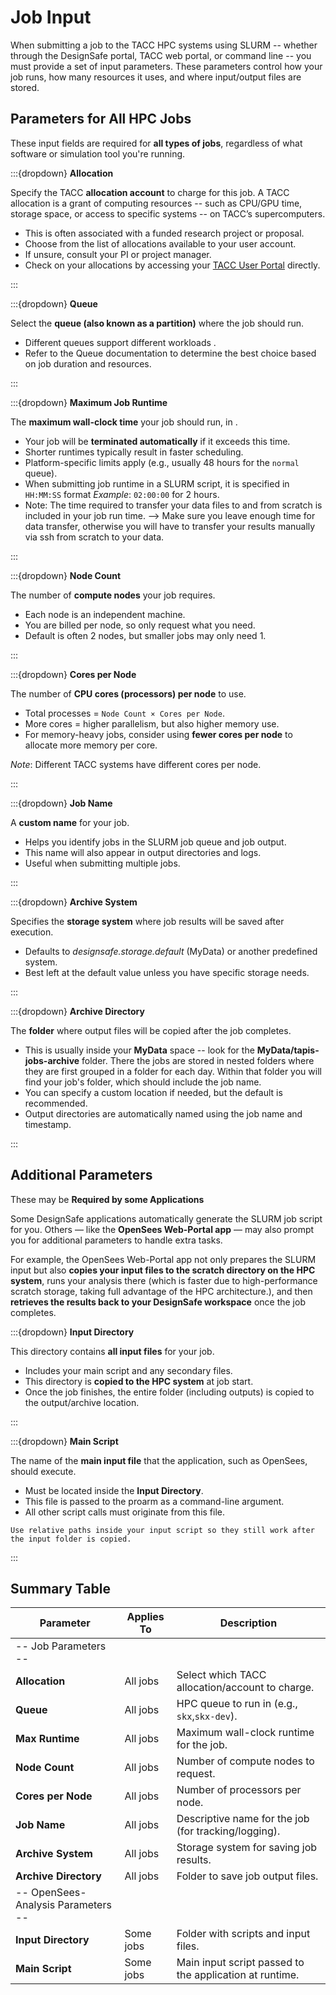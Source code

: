 # Job Input

When submitting a job to the TACC HPC systems using SLURM -- whether through the DesignSafe portal, TACC web portal, or command line -- you must provide a set of input parameters. These parameters control how your job runs, how many resources it uses, and where input/output files are stored.


## Parameters for All HPC Jobs

These input fields are required for **all types of jobs**, regardless of what software or simulation tool you're running.


:::{dropdown} **Allocation**

Specify the TACC **allocation account** to charge for this job. A TACC allocation is a grant of computing resources -- such as CPU/GPU time, storage space, or access to specific systems -- on TACC’s supercomputers.

- This is often associated with a funded research project or proposal.
- Choose from the list of allocations available to your user account.
- If unsure, consult your PI or project manager.
- Check on your allocations by accessing your [TACC User Portal](https://portal.tacc.utexas.edu/) directly.

:::

:::{dropdown} **Queue**

Select the **queue (also known as a partition)** where the job should run.

- Different queues support different workloads .
- Refer to the Queue documentation to determine the best choice based on job duration and resources.


:::

:::{dropdown} **Maximum Job Runtime**

The **maximum wall-clock time** your job should run, in .

- Your job will be **terminated automatically** if it exceeds this time.
- Shorter runtimes typically result in faster scheduling.
- Platform-specific limits apply (e.g., usually 48 hours for the `normal` queue).
- When submitting job runtime in a SLURM script, it is specified in `HH:MM:SS` format _Example_: `02:00:00` for 2 hours.
- Note: The time required to transfer your data files to and from scratch is included in your job run time. --> Make sure you leave enough time for data transfer, otherwise you will have to transfer your results manually via ssh from scratch to your data.

:::

:::{dropdown} **Node Count**

The number of **compute nodes** your job requires.

- Each node is an independent machine.
- You are billed per node, so only request what you need.
- Default is often 2 nodes, but smaller jobs may only need 1.

:::

:::{dropdown} **Cores per Node**

The number of **CPU cores (processors) per node** to use.

- Total processes = `Node Count × Cores per Node`.
- More cores = higher parallelism, but also higher memory use.
- For memory-heavy jobs, consider using **fewer cores per node** to allocate more memory per core.

_Note_: Different TACC systems have different cores per node.

:::

:::{dropdown} **Job Name**

A **custom name** for your job.

- Helps you identify jobs in the SLURM job queue and job output.
- This name will also appear in output directories and logs.
- Useful when submitting multiple jobs.

:::

:::{dropdown} **Archive System**

Specifies the **storage system** where job results will be saved after execution.

- Defaults to *designsafe.storage.default* (MyData) or another predefined system.
- Best left at the default value unless you have specific storage needs.

:::

:::{dropdown} **Archive Directory**

The **folder** where output files will be copied after the job completes.

- This is usually inside your **MyData** space -- look for the **MyData/tapis-jobs-archive** folder. There the jobs are stored in nested folders where they are first grouped in a folder for each day. Within that folder you will find your job's folder, which should include the job name.
- You can specify a custom location if needed, but the default is recommended.
- Output directories are automatically named using the job name and timestamp.

:::

## Additional Parameters
These may be **Required by some Applications**

Some DesignSafe applications automatically generate the SLURM job script for you. Others — like the **OpenSees Web-Portal app** — may also prompt you for additional parameters to handle extra tasks.

For example, the OpenSees Web-Portal app not only prepares the SLURM input but also **copies your input files to the scratch directory on the HPC system**, runs your analysis there (which is faster due to high-performance scratch storage, taking full advantage of the HPC architecture.), and then **retrieves the results back to your DesignSafe workspace** once the job completes.



:::{dropdown} **Input Directory**

This directory contains **all input files** for your job.

- Includes your main script and any secondary files.
- This directory is **copied to the HPC system** at job start.
- Once the job finishes, the entire folder (including outputs) is copied to the output/archive location.

:::

:::{dropdown} **Main Script**

The name of the **main input file** that the application, such as OpenSees, should execute.

- Must be located inside the **Input Directory**.
- This file is passed to the proarm as a command-line argument.
- All other script calls must originate from this file.

```{tip}
Use relative paths inside your input script so they still work after the input folder is copied.
```

:::

## Summary Table

| Parameter             | Applies To        | Description |
|-----------------------|------------------|-------------|
| -- Job Parameters -- |
| **Allocation**        | All jobs          | Select which TACC allocation/account to charge. |
| **Queue**             | All jobs          | HPC queue to run in (e.g., `skx`,`skx-dev`). |
| **Max Runtime**       | All jobs          | Maximum wall-clock runtime for the job. |
| **Node Count**        | All jobs          | Number of compute nodes to request. |
| **Cores per Node**    | All jobs          | Number of processors per node. |
| **Job Name**          | All jobs          | Descriptive name for the job (for tracking/logging). |
| **Archive System**    | All jobs          | Storage system for saving job results. |
| **Archive Directory** | All jobs          | Folder to save job output files. |
| -- OpenSees-Analysis Parameters -- |
| **Input Directory**   | Some jobs         | Folder with scripts and input files. |
| **Main Script**       | Some jobs         | Main input script passed to the application at runtime. |

